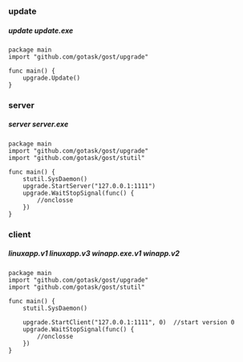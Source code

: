 ### update
##### update update.exe
```
package main
import "github.com/gotask/gost/upgrade"

func main() {
    upgrade.Update()
}
```

### server
##### server server.exe
```
package main
import "github.com/gotask/gost/upgrade"
import "github.com/gotask/gost/stutil"

func main() {
	stutil.SysDaemon()
    upgrade.StartServer("127.0.0.1:1111")
    upgrade.WaitStopSignal(func() {
        //onclosse
    })
}
```

### client 
##### linuxapp.v1 linuxapp.v3 winapp.exe.v1 winapp.v2
```
package main
import "github.com/gotask/gost/upgrade"
import "github.com/gotask/gost/stutil"

func main() {
    stutil.SysDaemon()
    
    upgrade.StartClient("127.0.0.1:1111", 0)  //start version 0
    upgrade.WaitStopSignal(func() {
		//onclosse
	})
}
```